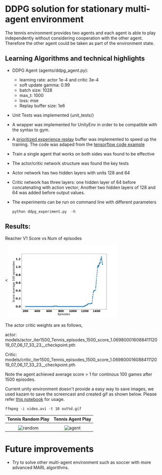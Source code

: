 # DDPG solution for stationary multi-agent environment

The tennis environment provides two agents and each agent is able to play independently without considering cooperation with the other agent. Therefore the other agent could be taken as part of the environment state.  

## Learning Algorithms and technical highlights

- DDPG Agent (agents/ddpg_agent.py): 
    - learning rate: actor 1e-4 and critic 3e-4
    - soft update gamma: 0.99
    - batch size: 1028
    - max_t: 1000
    - loss: mse
    - Replay buffer size: 1e6
- Unit Tests was implemented (unit_tests/)

- A wrapper was implemented for UnityEnv in order to be compatible with the syntax to gym. 
- A [prioritized experience replay](https://arxiv.org/abs/1511.05952) buffer was implemented to speed up the training. The code was adaped from the [tensorflow code example](https://github.com/MorvanZhou/Reinforcement-learning-with-tensorflow/blob/master/contents/5.2_Prioritized_Replay_DQN/RL_brain.py) 
- Train a single agent that works on both sides was found to be effective
- The actor/critic network structure was found the key tests
- Actor network has two hidden layers with units 128 and 64
- Critic network has three layers: one hidden layer of 64 before concatenating with action vector; Another two hidden layers of 128 and 64 was added before output values. 
- The experiments can be run on command line with different parameters 
    ```
    python ddpg_experiment.py  -h 
    ```
## Results: 
Reacher V1 Score vs Num of episodes   

<<img src="pics/Tennis_ddpg_scores.png" width=360  alt="tennis" ALIGN="Middle">


The actor critic weights are as follows, 

actor: models/actor_iter1500_Tennis_episodes_1500_score_1.06980001608841112019_07_06_17_33_23__checkpoint.pth


Critic: models/critic_iter1500_Tennis_episodes_1500_score_1.06980001608841112019_07_06_17_33_23__checkpoint.pth

Note the agent achieved average score > 1 for continous 100 games after 1500 episodes. 

Current unity environment doesn't provide a easy way to save images, we used kazam to save the screencast and created gif as shown below. Please refer [this notebook](notebook/Visualize_agent_play.ipynb) for usage. 
```
ffmpeg -i video.avi -t 10 out%d.gif
```
Tennis  Random Play |  Tennis  Agent Play
:---------------:|:--------------:
<img src="pics/random_agent_play_tennis.gif" width=360 alt="random" ALIGN="Middle">|<img src="pics/trained_agent_play_tennis.gif" width=360  alt="agent" ALIGN="Middle">



# Future improvements
- Try to solve other multi-agent environment such as soccer with more advanced MARL algorithms. 

